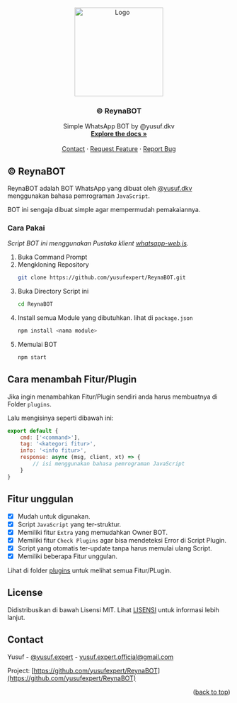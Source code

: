 <a name="readme-top"></a>

<!-- PROJECT LOGO -->
<br />
<div align="center">
  <a href="Logo">
    <img src="https://cdn.pixabay.com/photo/2018/09/11/14/49/moe-3669736_1280.png" alt="Logo" width="200">
  </a>

  <h3 align="center">© ReynaBOT</h3>

  <p align="center">
    Simple WhatsApp BOT by @yusuf.dkv
    <br />
    <a href="https://github.com/yusufexpert/ReynaBOT/blob/master/README.md"><strong>Explore the docs »</strong></a>
    <br />
    <br />
    <a href="https://wa.me/6283873115706">Contact</a>
    ·
    <a href="https://wa.me/6283873115706">Request Feature</a>
    ·
    <a href="https://wa.me/6283873115706">Report Bug</a>
  </p>
</div>

## © ReynaBOT
ReynaBOT adalah BOT WhatsApp yang dibuat oleh [@yusuf.dkv](https://www.instagram.com/yusuf.dkv/) menggunakan bahasa pemrograman `JavaScript`.

BOT ini sengaja dibuat simple agar mempermudah pemakaiannya.

### Cara Pakai
_Script BOT ini menggunakan Pustaka klient [whatsapp-web.js](https://github.com/pedroslopez/whatsapp-web.js.git)._
1. Buka Command Prompt
2. Mengkloning Repository
   ```sh
   git clone https://github.com/yusufexpert/ReynaBOT.git
   ```
3. Buka Directory Script ini
   ```sh
   cd ReynaBOT
   ```
4. Install semua Module yang dibutuhkan. lihat di `package.json`
   ```sh
   npm install <nama module>
   ```
5. Memulai BOT
   ```sh
   npm start
   ```

## Cara menambah Fitur/Plugin
Jika ingin menambahkan Fitur/Plugin sendiri anda harus membuatnya di Folder `plugins`.

Lalu mengisinya seperti dibawah ini:
```js
export default {
    cmd: ['<command>'],
    tag: '<kategori fitur>',
    info: '<info fitur>',
    response: async (msg, client, xt) => {
        // isi menggunakan bahasa pemrograman JavaScript
    }
}
```

## Fitur unggulan
- [x] Mudah untuk digunakan.
- [x] Script `JavaScript` yang ter-struktur.
- [x] Memiliki fitur `Extra` yang memudahkan Owner BOT.
- [x] Memiliki fitur `Check Plugins` agar bisa mendeteksi Error di Script Plugin.
- [x] Script yang otomatis ter-update tanpa harus memulai ulang Script.
- [x] Memiliki beberapa Fitur unggulan.

Lihat di folder [plugins](https://github.com/yusufexpert/ReynaBOT/tree/master/plugins) untuk melihat semua Fitur/PLugin.

## License
Didistribusikan di bawah Lisensi MIT. Lihat [LISENSI](https://github.com/yusufexpert/ReynaBOT/blob/master/LICENSE) untuk informasi lebih lanjut.

## Contact

Yusuf - [@yusuf.expert](https://www.instagram.com/yusuf.dkv/) - yusuf.expert.official@gmail.com

Project: [https://github.com/yusufexpert/ReynaBOT](https://github.com/yusufexpert/ReynaBOT)

<p align="right">(<a href="#readme-top">back to top</a>)</p>
